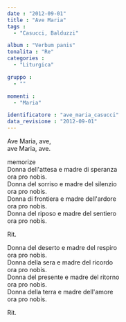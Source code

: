 ```yaml
---
date : "2012-09-01"
title : "Ave Maria"
tags : 
  - "Casucci, Balduzzi"

album : "Verbum panis"
tonalita : "Re"
categories : 
  - "Liturgica"

gruppo : 
  - ""

momenti : 
  - "Maria"

identificatore : "ave_maria_casucci"
data_revisione : "2012-09-01"
---
```

  
  
  
  
   
  
  
  
  
Ave Maria,  ave,   
ave Maria,  ave.   
  
  
memorize  
Donna dell'attesa e madre di speranza  
ora pro nobis.  
Donna del sorriso e madre del silenzio  
ora pro nobis.  
Donna di frontiera e madre dell'ardore  
ora pro nobis.  
Donna del riposo e madre del sentiero  
ora pro nobis.  
  
  
   
Rit.   
  
  
Donna del deserto e madre del respiro  
ora pro nobis.  
Donna della sera e madre del ricordo  
ora pro nobis.  
Donna del presente e madre del ritorno  
ora pro nobis.  
Donna della terra e madre dell'amore  
ora pro nobis.  
  
  
   
Rit.   
  
  
  
  
  
  
